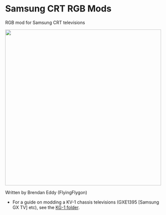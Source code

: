 # Samsung CRT RGB Mods
RGB mod for Samsung CRT televisions


<img src="https://user-images.githubusercontent.com/41927604/220743506-b7152c7e-c2c3-4ae7-84ff-f4fe36de7ed9.jpg" width=500 />

Written by Brendan Eddy (FlyingFlygon)

* For a guide on modding a KV-1 chassis televisions (GXE1395 [Samsung GX TV] etc), see the [KG-1 folder](KG-1/README.md).
